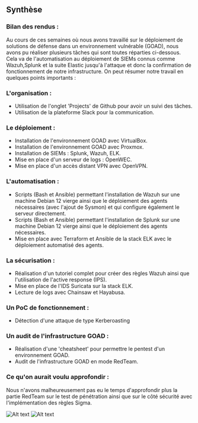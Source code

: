 ## Synthèse

### Bilan des rendus :
Au cours de ces semaines où nous avons travaillé sur le déploiement de solutions de défense dans un environnement vulnérable (GOAD), nous avons pu réaliser plusieurs tâches qui sont toutes réparties ci-dessous. Cela va de l'automatisation au déploiement de SIEMs connus comme Wazuh,Splunk et la suite Elastic jusqu'à l'attaque et donc la confirmation de fonctionnement de notre infrastructure. On peut résumer notre travail en quelques points importants :

### L'organisation :
- Utilisation de l'onglet 'Projects' de Github pour avoir un suivi des tâches.
- Utilisation de la plateforme Slack pour la communication.

### Le déploiement :
- Installation de l'environnement GOAD avec VirtualBox.
- Installation de l'environnement GOAD avec Proxmox.
- Installation de SIEMs : Splunk, Wazuh, ELK.
- Mise en place d'un serveur de logs : OpenWEC.
- Mise en place d'un accès distant VPN avec OpenVPN.

### L'automatisation :
- Scripts (Bash et Ansible) permettant l'installation de Wazuh sur une machine Debian 12 vierge ainsi que le déploiement des agents nécessaires (avec l'ajout de Sysmon) et qui configure également le serveur directement. 
- Scripts (Bash et Ansible) permettant l'installation de Splunk sur une machine Debian 12 vierge ainsi que le déploiement des agents nécessaires.
- Mise en place avec Terraform et Ansible de la stack ELK avec le déploiement automatisé des agents.

### La sécurisation :
- Réalisation d'un tutoriel complet pour créer des règles Wazuh ainsi que l'utilisation de l'active response (IPS).
- Mise en place de l'IDS Suricata sur la stack ELK.
- Lecture de logs avec Chainsaw et Hayabusa.

### Un PoC de fonctionnement :
- Détection d'une attaque de type Kerberoasting

### Un audit de l'infrastructure GOAD :
- Réalisation d'une 'cheatsheet' pour permettre le pentest d'un environnement GOAD.
- Audit de l'infrastructure GOAD en mode RedTeam.

### Ce qu'on aurait voulu approfondir :
Nous n'avons malheureusement pas eu le temps d'approfondir plus la partie RedTeam sur le test de pénétration ainsi que sur le côté sécurité avec l'implémentation des règles Sigma.

![Alt text](Synth%C3%A8se/img/schema-reseau-vbox.png)
![Alt text](Synth%C3%A8se/img/schema-reseau.png)